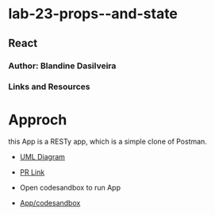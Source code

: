 # lab-23-props--and-state


##  React

### Author: Blandine Dasilveira

### Links and Resources


# Approch

this App is a RESTy app, which is a simple clone of Postman.



- [UML Diagram](https://drive.google.com/file/d/1eebGDRrzGBm1A5mKw9cURw6Yc8NAwYKy/view?usp=sharing)


- [PR Link](https://github.com/blandine-401javascript/lab-23-props--and-state/pull/1)


- Open codesandbox to run App

- [App/codesandbox](https://codesandbox.io/s/shy-shape-0dmbg?file=/src/components/RESTy.js)